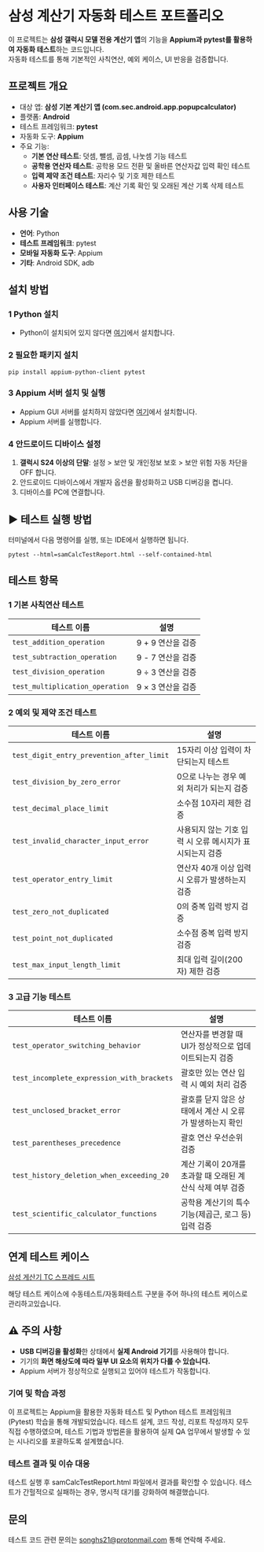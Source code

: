 # 삼성 계산기 자동화 테스트 포트폴리오

이 프로젝트는 **삼성 갤럭시 모델 전용 계산기 앱**의 기능을 **Appium과 pytest를 활용하여 자동화 테스트**하는 코드입니다.  
자동화 테스트를 통해 기본적인 사칙연산, 예외 케이스, UI 반응을 검증합니다.

## **프로젝트 개요**
- 대상 앱: **삼성 기본 계산기 앱 (com.sec.android.app.popupcalculator)**
- 플랫폼: **Android**
- 테스트 프레임워크: **pytest**
- 자동화 도구: **Appium**
- 주요 기능:
  - **기본 연산 테스트**: 덧셈, 뺄셈, 곱셈, 나눗셈 기능 테스트
  - **공학용 연산자 테스트**: 공학용 모드 전환 및 올바른 연산자값 입력 확인 테스트
  - **입력 제약 조건 테스트**: 자리수 및 기호 제한 테스트
  - **사용자 인터페이스 테스트**: 계산 기록 확인 및 오래된 계산 기록 삭제 테스트

## **사용 기술**
- **언어**: Python
- **테스트 프레임워크**: pytest
- **모바일 자동화 도구**: Appium
- **기타**: Android SDK, adb

## **설치 방법**
### 1 **Python 설치**
- Python이 설치되어 있지 않다면 [여기](https://www.python.org/downloads/)에서 설치합니다.

### 2️ **필요한 패키지 설치**
```
pip install appium-python-client pytest
```

### 3️ **Appium 서버 설치 및 실행**
- Appium GUI 서버를 설치하지 않았다면 [여기](https://github.com/appium/appium-desktop/releases)에서 설치합니다.
- Appium 서버를 실행합니다.

### 4️ **안드로이드 디바이스 설정**
1. **갤럭시 S24 이상의 단말**: 설정 > 보안 및 개인정보 보호 > 보안 위험 자동 차단을 OFF 합니다.
2. 안드로이드 디바이스에서 개발자 옵션을 활성화하고 USB 디버깅을 켭니다.
3. 디바이스를 PC에 연결합니다.

## ▶ **테스트 실행 방법**
터미널에서 다음 명령어를 실행, 또는 IDE에서 실행하면 됩니다. 
```
pytest --html=samCalcTestReport.html --self-contained-html
```
## **테스트 항목**
### 1 **기본 사칙연산 테스트**
| 테스트 이름 | 설명 |
|------------|--------------------------------|
| `test_addition_operation` | 9 + 9 연산을 검증 |
| `test_subtraction_operation` | 9 - 7 연산을 검증 |
| `test_division_operation` | 9 ÷ 3 연산을 검증 |
| `test_multiplication_operation` | 9 × 3 연산을 검증 |

### 2️ **예외 및 제약 조건 테스트**
| 테스트 이름 | 설명 |
|------------|--------------------------------|
| `test_digit_entry_prevention_after_limit` | 15자리 이상 입력이 차단되는지 테스트 |
| `test_division_by_zero_error` | 0으로 나누는 경우 예외 처리가 되는지 검증 |
| `test_decimal_place_limit` | 소수점 10자리 제한 검증 |
| `test_invalid_character_input_error` | 사용되지 않는 기호 입력 시 오류 메시지가 표시되는지 검증 |
| `test_operator_entry_limit` | 연산자 40개 이상 입력 시 오류가 발생하는지 검증 |
| `test_zero_not_duplicated` | 0의 중복 입력 방지 검증 |
| `test_point_not_duplicated` | 소수점 중복 입력 방지 검증 |
| `test_max_input_length_limit` | 최대 입력 길이(200자) 제한 검증 |

### 3️ **고급 기능 테스트**
| 테스트 이름 | 설명 |
|------------|--------------------------------|
| `test_operator_switching_behavior` | 연산자를 변경할 때 UI가 정상적으로 업데이트되는지 검증 |
| `test_incomplete_expression_with_brackets` | 괄호만 있는 연산 입력 시 예외 처리 검증 |
| `test_unclosed_bracket_error` | 괄호를 닫지 않은 상태에서 계산 시 오류가 발생하는지 확인 |
| `test_parentheses_precedence` | 괄호 연산 우선순위 검증 |
| `test_history_deletion_when_exceeding_20` | 계산 기록이 20개를 초과할 때 오래된 계산식 삭제 여부 검증 |
| `test_scientific_calculator_functions` | 공학용 계산기의 특수 기능(제곱근, 로그 등) 입력 검증 |

## **연계 테스트 케이스**

[삼성 게산기 TC 스프레드 시트]([https://www.python.org/downloads/](https://docs.google.com/spreadsheets/d/1gk_v2H9F7rUT-uaLtgJ7d6tsBl2hQgLm8aObLsRxWTU/edit?gid=0#gid=0))


해당 테스트 케이스에 수동테스트/자동화테스트 구분을 주어 하나의 테스트 케이스로 관리하고있습니다.


## ⚠ **주의 사항**
- **USB 디버깅을 활성화**한 상태에서 **실제 Android 기기**를 사용해야 합니다.
- 기기의 **화면 해상도에 따라 일부 UI 요소의 위치가 다를 수 있습니다.**
- Appium 서버가 정상적으로 실행되고 있어야 테스트가 작동합니다.

### **기여 및 학습 과정**
이 프로젝트는 Appium을 활용한 자동화 테스트 및 Python 테스트 프레임워크(Pytest) 학습을 통해 개발되었습니다. 테스트 설계, 코드 작성, 리포트 작성까지 모두 직접 수행하였으며, 테스트 기법과 방법론을 활용하여 실제 QA 업무에서 발생할 수 있는 시나리오를 포괄하도록 설계했습니다.

### **테스트 결과 및 이슈 대응**
테스트 실행 후 samCalcTestReport.html 파일에서 결과를 확인할 수 있습니다. 테스트가 간헐적으로 실패하는 경우, 명시적 대기를 강화하여 해결했습니다.

## **문의**
테스트 코드 관련 문의는 songhs21@protonmail.com 통해 연락해 주세요.
